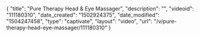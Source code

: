 {
    "title": "Pure Therapy Head &amp; Eye Massager",
    "description": "",
    "videoid": "111180310",
    "date_created": "1502924375",
    "date_modified": "1504247458",
    "type": "captivate",
    "layout": "video",
    "url": "\/v\/pure-therapy-head-eye-massager\/111180310"
}